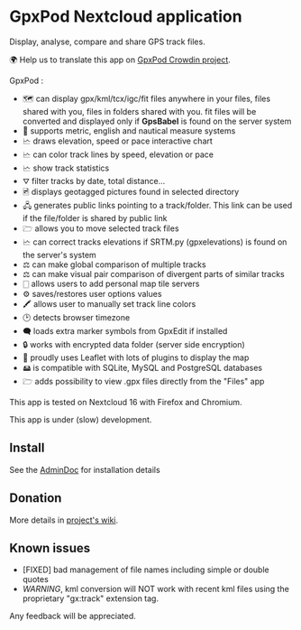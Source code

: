 # GpxPod Nextcloud application

Display, analyse, compare and share GPS track files.

🌍 Help us to translate this app on [GpxPod Crowdin project](https://crowdin.com/project/gpxpod).

GpxPod :

* 🗺  can display gpx/kml/tcx/igc/fit files anywhere in your files, files shared with you, files in folders shared with you. fit files will be converted and displayed only if **GpsBabel** is found on the server system
* 📏 supports metric, english and nautical measure systems
* 🗠  draws elevation, speed or pace interactive chart
* 🗠  can color track lines by speed, elevation or pace
* 🗠  show track statistics
* ⛛  filter tracks by date, total distance...
* 🖻  displays geotagged pictures found in selected directory
* 🖧  generates public links pointing to a track/folder. This link can be used if the file/folder is shared by public link
* 🗁  allows you to move selected track files
* 🗠  can correct tracks elevations if SRTM.py (gpxelevations) is found on the server's system
* ⚖  can make global comparison of multiple tracks
* ⚖  can make visual pair comparison of divergent parts of similar tracks
* 🀆  allows users to add personal map tile servers
* ⚙  saves/restores user options values
* 🖍 allows user to manually set track line colors
* 🕑 detects browser timezone
* 🗬  loads extra marker symbols from GpxEdit if installed
* 🔒 works with encrypted data folder (server side encryption)
* 🍂 proudly uses Leaflet with lots of plugins to display the map
* 🖴  is compatible with SQLite, MySQL and PostgreSQL databases
* 🗁  adds possibility to view .gpx files directly from the "Files" app

This app is tested on Nextcloud 16 with Firefox and Chromium.

This app is under (slow) development.

## Install

See the [AdminDoc](https://gitlab.com/eneiluj/gpxpod-oc/wikis/admindoc) for installation details

## Donation

More details in [project's wiki](https://gitlab.com/eneiluj/gpxpod-oc/wikis/home#donation).

## Known issues

* [FIXED] bad management of file names including simple or double quotes
* _WARNING_, kml conversion will NOT work with recent kml files using the proprietary "gx:track" extension tag.

Any feedback will be appreciated.
